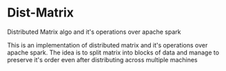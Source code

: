# Dist-Matrix
Distributed Matrix algo and it's operations over apache spark

This is an implementation of distributed matrix and it's operations over apache spark. The idea is to split
matrix into blocks of data and manage to preserve it's order even after distributing across multiple machines
